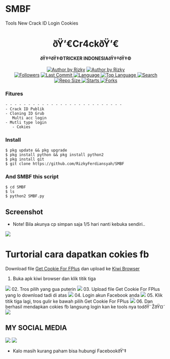 # SMBF
Tools New Crack ID Login Cookies

<h1 align="center">
    ðŸ’€Cr4ckðŸ’€
</h1>
<h4 align="center">
  ðŸ‡®ðŸ‡©TRICKER INDONESIAðŸ‡®ðŸ‡©
</h4>
<p align="center">
<a href="#"><img title="Author by Rizky" src="https://img.shields.io/badge/Coded%20By-RizkyFerdiansyah-brightgreen?"></a>
<a href="#"><img title="Author by Rizky" src="https://img.shields.io/badge/Code%20-python2.7-blue?"></a>
<br>
<a href="https://github.com/RizkyFerdiansyah/followers">
<img title="Followers" src="https://img.shields.io/github/followers/RizkyFerdiansyah?label=Followers&color=blue&style=flat-square"></a>
<a href="https://github.com/RizkyFerdiansyah/termux-style/stargazers/">
  <a href="https://github.com/RizkyFerdiansyah/SMBF">
    <img alt="Last Commit" src="https://img.shields.io/github/last-commit/RizkyFerdiansyah/SMBF.svg"/>
  </a>
  <a href="https://github.com/RizkyFerdiansyah/SMBF">
    <img alt="Language" src="https://img.shields.io/github/languages/count/RizkyFerdiansyah/SMBF.svg"/>
  </a>
  <a href="https://github.com/RizkyFerdiansyah/SMBF">
    <img alt="Top Language" src="https://img.shields.io/github/languages/top/RizkyFerdiansyah/SMBF.svg"/>
  </a>
  <a href="https://github.com/RizkyFerdiansyah/SMBF">
    <img alt="Search" src="https://img.shields.io/github/search/RizkyFerdiansyah/SMBF/SMBF.svg"/>
  </a>
  <a href="https://github.com/RizkyFerdiansyah/SMBF">
    <img alt="Repo Size" src="https://img.shields.io/github/repo-size/RizkyFerdiansyah/SMBF.svg"/>
  </a>
  <a href="https://github.com/RizkyFerdiansyah/SMBF">
    <img alt="Starts" src="https://img.shields.io/github/stars/RizkyFerdiansyah/SMBF.svg"/>
  </a>
  <a href="https://github.com/RizkyFerdiansyah/SMBF">
    <img alt="Forks" src="https://img.shields.io/github/forks/RizkyFerdiansyah/SMBF.svg"/>
  </a>
</div>
<p align="center">

### Fitures
```
- - - - - - - - - - - - - - - - - - - - - - - - - -
- Crack ID Publik 
- Cloning ID Grub 
   Multi acc login
- Mutli type login
   - Cokies
```
### Install
```
$ pkg update && pkg upgrade
$ pkg install python && pkg install python2
$ pkg install git
$ git clone https://github.com/RizkyFerdiansyah/SMBF
```
### And SMBF this script
```
$ cd SMBF
$ ls
$ python2 SMBF.py
```


## Screenshot
* Note! Bila akunya cp simpan saja 1/5 hari nanti kebuka sendiri..
<img src="https://github.com/RizkyFerdiansyah/SMBF/blob/main/Screenshot.png" />

# Turtorial cara dapatkan cokies fb
Download file [Get Cookie For FPlus](https://www.mediafire.com/file/ci1vwifnxh00jru/embffhododclmgpnabmjmgoekpnoboic-3.3.12-Crx4Chrome.com.crx/file) dan upload ke [Kiwi Browser](https://play.google.com/store/apps/details?id=com.kiwibrowser.browser&referrer=utm_source%3Dgoogle%26utm_medium%3Dorganic%26utm_term%3Dkiwi+browser)
01. Buka apk kiwi browser dan klik titik tiga
<img src="https://github.com/RizkyFerdiansyah/SMBF/blob/main/1.png" />
02. Tros pilih yang gua puterin
<img src="https://github.com/RizkyFerdiansyah/SMBF/blob/main/2.png" />
03. Upload file Get Cookie For FPlus yang lo download tadi di atas
<img src="https://github.com/RizkyFerdiansyah/SMBF/blob/main/3.png" />
04. Login akun Facebook anda
<img src="https://github.com/RizkyFerdiansyah/SMBF/blob/main/4.png" />
05. Klik titik tiga lagi, tros gulir ke bawah pilih Get Cookie For FPlus
<img src="https://github.com/RizkyFerdiansyah/SMBF/blob/main/5.png" />
06. Dan berhasil mendapkan cokies fb langsung login kan ke tools nya todðŸ˜ŽðŸ¤˜
<img src="https://github.com/RizkyFerdiansyah/SMBF/blob/main/6.png" />

## MY SOCIAL MEDIA
[![](https://img.shields.io/badge/Github-red?logo=Github&logoColor=red&labelColor=white)](https://github.com/RizkyFerdiansyah)
[![](https://img.shields.io/badge/Facebook-blue?logo=Facebook&logoColor=blue&labelColor=white)](https://www.facebook.com/S.D.F.A.D.77778)
* Kalo masih kurang paham bisa hubungi FacebookðŸ‘‡
